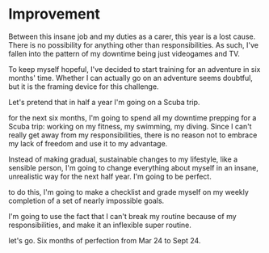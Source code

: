 # Improvement

Between this insane job and my duties as a carer, this year is a lost cause. There is no possibility for anything other than responsibilities.
As such, I've fallen into the pattern of my downtime being just videogames and TV.

To keep myself hopeful, I've decided to start training for an adventure in six months' time. Whether I can actually go on an adventure seems doubtful, but it is the framing device for this challenge.

Let's pretend that in half a year I'm going on a Scuba trip.

for the next six months, I'm going to spend all my downtime prepping for a Scuba trip: working on my fitness, my swimming, my diving. Since I can't really get away from my responsibilities, there is no reason not to embrace my lack of freedom and use it to my advantage.

Instead of making gradual, sustainable changes to my lifestyle, like a sensible person, I'm going to change everything about myself in an insane, unrealistic way for the next half year. I'm going to be perfect.

to do this, I'm going to make a checklist and grade myself on my weekly completion of a set of nearly impossible goals.

I'm going to use the fact that I can't break my routine because of my responsibilities, and make it an inflexible super routine.

let's go. Six months of perfection from Mar 24 to Sept 24.
